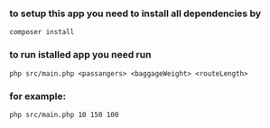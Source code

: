 ### to setup this app you need to install all dependencies by
```composer install```

### to run istalled app you need run
```php src/main.php <passangers> <baggageWeight> <routeLength>```

### for example:
```php src/main.php 10 150 100```


